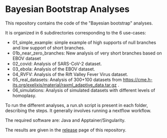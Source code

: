 # Bayesian Bootstrap Analyses

This repository contains the code of the "Bayesian bootstrap" analyses.

It is organized in 6 subdirectories corresponding to the 6 use-cases:

- 01_simple_example: simple example of high supports of null branches and low support of short branches.
- 01b_near_zero_branches: New analysis of very short branches based on EBOV dataset
- 02_covid: Analysis of SARS-CoV-2 dataset.
- 03_ebola: Analysis of the EBOV dataset.
- 04_RVFV: Analysis of the Rift Valley Fever Virus dataset.
- 05_real_datasets: Analysis of 300+100 datasets from https://cme.h-its.org/exelixis/material/raxml_adaptive_data.tar.gz .
- 06_simulations: Analysis of simulated datasets with different levels of homoplasy.

To run the different analyses, a run.sh script is present in each folder, describing the steps. It generally involves running a nextflow workflow.

The required software are: Java and Apptainer/Singularity.

The results are given in the [release](https://github.com/evolbioinfo/bayesian_bootstrap_analyses/releases/tag/v0.1) page of this repository.

